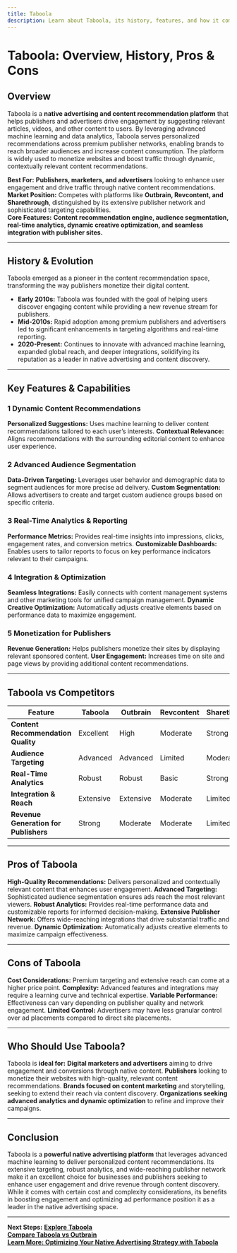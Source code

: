 ```yaml
---
title: Taboola
description: Learn about Taboola, its history, features, and how it compares to other native advertising and content recommendation platforms.
---
```


# **Taboola: Overview, History, Pros & Cons**

## **Overview**  
Taboola is a **native advertising and content recommendation platform** that helps publishers and advertisers drive engagement by suggesting relevant articles, videos, and other content to users. By leveraging advanced machine learning and data analytics, Taboola serves personalized recommendations across premium publisher networks, enabling brands to reach broader audiences and increase content consumption. The platform is widely used to monetize websites and boost traffic through dynamic, contextually relevant content recommendations.

 **Best For:** **Publishers, marketers, and advertisers** looking to enhance user engagement and drive traffic through native content recommendations.  
 **Market Position:** Competes with platforms like **Outbrain, Revcontent, and Sharethrough**, distinguished by its extensive publisher network and sophisticated targeting capabilities.  
 **Core Features:** **Content recommendation engine, audience segmentation, real-time analytics, dynamic creative optimization, and seamless integration with publisher sites.**

---

## **History & Evolution**  
Taboola emerged as a pioneer in the content recommendation space, transforming the way publishers monetize their digital content.

- **Early 2010s:** Taboola was founded with the goal of helping users discover engaging content while providing a new revenue stream for publishers.
- **Mid-2010s:** Rapid adoption among premium publishers and advertisers led to significant enhancements in targeting algorithms and real-time reporting.
- **2020-Present:** Continues to innovate with advanced machine learning, expanded global reach, and deeper integrations, solidifying its reputation as a leader in native advertising and content discovery.

---

## **Key Features & Capabilities**

### **1 Dynamic Content Recommendations**
 **Personalized Suggestions:** Uses machine learning to deliver content recommendations tailored to each user’s interests.
 **Contextual Relevance:** Aligns recommendations with the surrounding editorial content to enhance user experience.

### **2 Advanced Audience Segmentation**
 **Data-Driven Targeting:** Leverages user behavior and demographic data to segment audiences for more precise ad delivery.
 **Custom Segmentation:** Allows advertisers to create and target custom audience groups based on specific criteria.

### **3 Real-Time Analytics & Reporting**
 **Performance Metrics:** Provides real-time insights into impressions, clicks, engagement rates, and conversion metrics.
 **Customizable Dashboards:** Enables users to tailor reports to focus on key performance indicators relevant to their campaigns.

### **4 Integration & Optimization**
 **Seamless Integrations:** Easily connects with content management systems and other marketing tools for unified campaign management.
 **Dynamic Creative Optimization:** Automatically adjusts creative elements based on performance data to maximize engagement.

### **5 Monetization for Publishers**
 **Revenue Generation:** Helps publishers monetize their sites by displaying relevant sponsored content.
 **User Engagement:** Increases time on site and page views by providing additional content recommendations.

---

## **Taboola vs Competitors**

| Feature                       | Taboola         | Outbrain         | Revcontent        | Sharethrough      |
|-------------------------------|-----------------|------------------|-------------------|-------------------|
| **Content Recommendation Quality** |  Excellent |  High          |  Moderate       |  Strong         |
| **Audience Targeting**        |  Advanced     |  Advanced      |  Limited        |  Moderate       |
| **Real-Time Analytics**       |  Robust       |  Robust        |  Basic          |  Strong         |
| **Integration & Reach**       |  Extensive    |  Extensive     |  Moderate       |  Limited        |
| **Revenue Generation for Publishers** |  Strong |  Moderate    |  Moderate       |  Limited        |

---

## **Pros of Taboola**
 **High-Quality Recommendations:** Delivers personalized and contextually relevant content that enhances user engagement.
 **Advanced Targeting:** Sophisticated audience segmentation ensures ads reach the most relevant viewers.
 **Robust Analytics:** Provides real-time performance data and customizable reports for informed decision-making.
 **Extensive Publisher Network:** Offers wide-reaching integrations that drive substantial traffic and revenue.
 **Dynamic Optimization:** Automatically adjusts creative elements to maximize campaign effectiveness.

---

## **Cons of Taboola**
 **Cost Considerations:** Premium targeting and extensive reach can come at a higher price point.
 **Complexity:** Advanced features and integrations may require a learning curve and technical expertise.
 **Variable Performance:** Effectiveness can vary depending on publisher quality and network engagement.
 **Limited Control:** Advertisers may have less granular control over ad placements compared to direct site placements.

---

## **Who Should Use Taboola?**
Taboola is **ideal for:**
 **Digital marketers and advertisers** aiming to drive engagement and conversions through native content.
 **Publishers** looking to monetize their websites with high-quality, relevant content recommendations.
 **Brands focused on content marketing** and storytelling, seeking to extend their reach via content discovery.
 **Organizations seeking advanced analytics and dynamic optimization** to refine and improve their campaigns.

---

## **Conclusion**
Taboola is a **powerful native advertising platform** that leverages advanced machine learning to deliver personalized content recommendations. Its extensive targeting, robust analytics, and wide-reaching publisher network make it an excellent choice for businesses and publishers seeking to enhance user engagement and drive revenue through content discovery. While it comes with certain cost and complexity considerations, its benefits in boosting engagement and optimizing ad performance position it as a leader in the native advertising space.

---

 **Next Steps:**
 **[Explore Taboola](https://www.taboola.com/)**  
 **[Compare Taboola vs Outbrain](#)**  
 **[Learn More: Optimizing Your Native Advertising Strategy with Taboola](#)**
